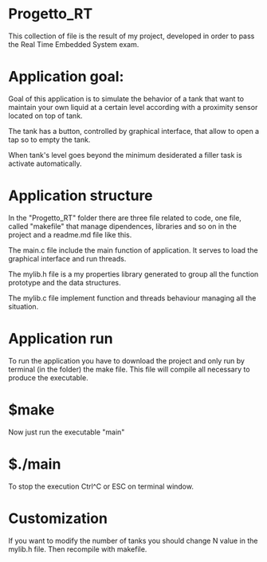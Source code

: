 # Progetto_RT
This collection of file is the result of my project, developed in order to pass the 
Real Time Embedded System exam.



# Application goal:

Goal of this application is to simulate the behavior of a tank
that want to maintain your own liquid at a certain level according with a 
proximity sensor located on top of tank.

The tank has a button, controlled by graphical interface, that allow to open a tap 
so to empty the tank.

When tank's level goes beyond the minimum desiderated a filler task is activate automatically.



# Application structure

In the "Progetto_RT" folder there are three file related to code, one file, called "makefile"
that manage dipendences, libraries and so on in the project and a readme.md file like this.

The main.c file include the main function of application. It serves to load the graphical interface
and run threads.

The mylib.h file is a my properties library generated to group all the function prototype and the 
data structures.

The mylib.c file implement function and threads behaviour managing all the situation.



# Application run

To run the application you have to download the project and only run by terminal (in the folder)
the make file. This file will compile all necessary to produce the executable.

# $make

Now just run the executable "main"

# $./main

To stop the execution Ctrl^C or ESC on terminal window.

# Customization

If you want to modify the number of tanks you should change N value in the mylib.h file.
Then recompile with makefile. 